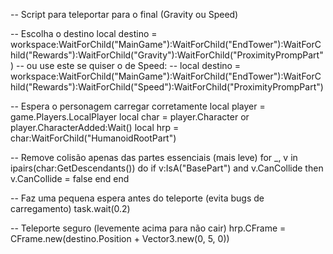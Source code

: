 -- Script para teleportar para o final (Gravity ou Speed)

-- Escolha o destino
local destino = workspace:WaitForChild("MainGame"):WaitForChild("EndTower"):WaitForChild("Rewards"):WaitForChild("Gravity"):WaitForChild("ProximityPrompPart")
-- ou use este se quiser o de Speed:
-- local destino = workspace:WaitForChild("MainGame"):WaitForChild("EndTower"):WaitForChild("Rewards"):WaitForChild("Speed"):WaitForChild("ProximityPrompPart")

-- Espera o personagem carregar corretamente
local player = game.Players.LocalPlayer
local char = player.Character or player.CharacterAdded:Wait()
local hrp = char:WaitForChild("HumanoidRootPart")

-- Remove colisão apenas das partes essenciais (mais leve)
for _, v in ipairs(char:GetDescendants()) do
	if v:IsA("BasePart") and v.CanCollide then
		v.CanCollide = false
	end
end

-- Faz uma pequena espera antes do teleporte (evita bugs de carregamento)
task.wait(0.2)

-- Teleporte seguro (levemente acima para não cair)
hrp.CFrame = CFrame.new(destino.Position + Vector3.new(0, 5, 0))
